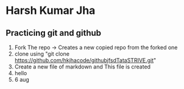 # Harsh Kumar Jha 
## Practicing git and github 
1. Fork The repo -> Creates a new copied repo from the forked one
2. clone using "git clone https://github.com/hkjhacode/githubjfsdTataSTRIVE.git"
3. Create a new file of markdown and This file is created
4. hello
5. 6 aug